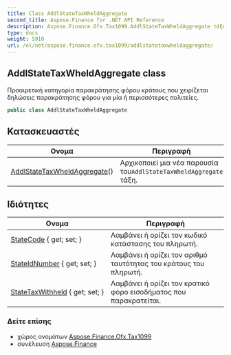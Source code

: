 ```yaml
---
title: Class AddlStateTaxWheldAggregate
second_title: Aspose.Finance for .NET API Reference
description: Aspose.Finance.Ofx.Tax1099.AddlStateTaxWheldAggregate τάξη. Προαιρετική κατηγορία παρακράτησης φόρου κράτους που χειρίζεται δηλώσεις παρακράτησης φόρου για μία ή περισσότερες πολιτείες.
type: docs
weight: 5910
url: /el/net/aspose.finance.ofx.tax1099/addlstatetaxwheldaggregate/
---
```

## AddlStateTaxWheldAggregate class

Προαιρετική κατηγορία παρακράτησης φόρου κράτους που χειρίζεται δηλώσεις παρακράτησης φόρου για μία ή περισσότερες πολιτείες.

```csharp
public class AddlStateTaxWheldAggregate
```

## Κατασκευαστές

| Ονομα | Περιγραφή |
| --- | --- |
| [AddlStateTaxWheldAggregate](addlstatetaxwheldaggregate/)() | Αρχικοποιεί μια νέα παρουσία του`AddlStateTaxWheldAggregate` τάξη. |

## Ιδιότητες

| Ονομα | Περιγραφή |
| --- | --- |
| [StateCode](../../aspose.finance.ofx.tax1099/addlstatetaxwheldaggregate/statecode/) { get; set; } | Λαμβάνει ή ορίζει τον κωδικό κατάστασης του πληρωτή. |
| [StateIdNumber](../../aspose.finance.ofx.tax1099/addlstatetaxwheldaggregate/stateidnumber/) { get; set; } | Λαμβάνει ή ορίζει τον αριθμό ταυτότητας του κράτους του πληρωτή. |
| [StateTaxWithheld](../../aspose.finance.ofx.tax1099/addlstatetaxwheldaggregate/statetaxwithheld/) { get; set; } | Λαμβάνει ή ορίζει τον κρατικό φόρο εισοδήματος που παρακρατείται. |

### Δείτε επίσης

* χώρος ονομάτων [Aspose.Finance.Ofx.Tax1099](../../aspose.finance.ofx.tax1099/)
* συνέλευση [Aspose.Finance](../../)


